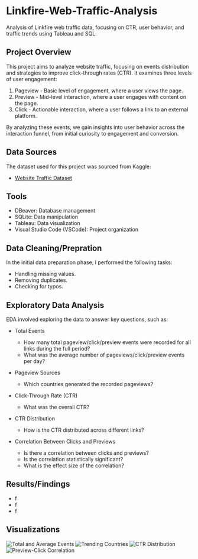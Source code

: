 # Linkfire-Web-Traffic-Analysis
Analysis of Linkfire web traffic data, focusing on CTR, user behavior, and traffic trends using Tableau and SQL.

## Project Overview
This project aims to analyze website traffic, focusing on events distribution and strategies to improve click-through rates (CTR). It examines three levels of user engagement:
1. Pageview - Basic level of engagement, where a user views the page.
2. Preview - Mid-level interaction, where a user engages with content on the page.
3. Click - Actionable interaction, where a user follows a link to an external platform.
   
By analyzing these events, we gain insights into user behavior across the interaction funnel, from initial curiosity to engagement and conversion.

## Data Sources
The dataset used for this project was sourced from Kaggle:
- [Website Traffic Dataset](https://www.kaggle.com/datasets/harshalpanchal/website-traffic)

## Tools
- DBeaver: Database management
- SQLite: Data manipulation
- Tableau: Data visualization
- Visual Studio Code (VSCode): Project organization

## Data Cleaning/Prepration
In the initial data preparation phase, I performed the following tasks:
- Handling missing values.
- Removing duplicates.
- Checking for typos.

## Exploratory Data Analysis
EDA involved exploring the data to answer key questions, such as:
- Total Events
   - How many total pageview/click/preview events were recorded for all links during the full period?
   - What was the average number of pageviews/click/preview events per day?

- Pageview Sources
   - Which countries generated the recorded pageviews?

- Click-Through Rate (CTR)
   - What was the overall CTR?

- CTR Distribution
  - How is the CTR distributed across different links?

- Correlation Between Clicks and Previews
   - Is there a correlation between clicks and previews?
   - Is the correlation statistically significant?
   - What is the effect size of the correlation?

## Results/Findings
- f
- f
- f

## Visualizations
![Total and Average Events](https://github.com/user-attachments/assets/03a73671-2b3f-43bf-822b-9c43b4a51ea4)
![Trending Countries](https://github.com/user-attachments/assets/90090e21-411a-4169-a2d5-0e847d25590c)
![CTR Distribution](https://github.com/user-attachments/assets/3a9db8be-3b7a-4aac-9e72-c864706f5790)
![Preview-Click Correlation](https://github.com/user-attachments/assets/b84e0542-9fed-4a6c-acbd-df8207f34825)






